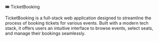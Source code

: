 🎟️ TicketBooking

TicketBooking is a full-stack web application designed to streamline the process of booking tickets for various events. Built with a modern tech stack, it offers users an intuitive interface to browse events, select seats, and manage their bookings seamlessly.
